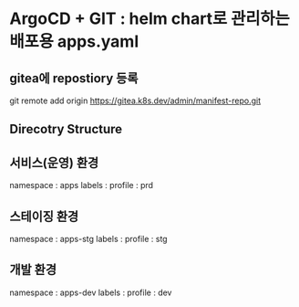 # ArgoCD + GIT : helm chart로 관리하는 배포용 apps.yaml

## gitea에 repostiory 등록
git remote add origin https://gitea.k8s.dev/admin/manifest-repo.git

## Direcotry Structure

## 서비스(운영) 환경
namespace : apps
labels :
  profile : prd

## 스테이징 환경
namespace : apps-stg
labels :
  profile : stg

## 개발 환경
namespace : apps-dev
labels :
  profile : dev

